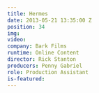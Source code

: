 ```yaml
---
title: Hermes
date: 2013-05-21 13:35:00 Z
position: 34
img: 
video: 
company: Bark Films
runtime: Online Content
director: Rick Stanton
producers: Penny Gabriel
role: Production Assistant
is-featured: 
---
```


